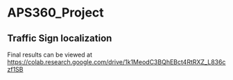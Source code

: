 # APS360_Project

## Traffic Sign localization
Final results can be viewed at https://colab.research.google.com/drive/1k1MeodC3BQhEBct4RtRXZ_L836czf1SB
